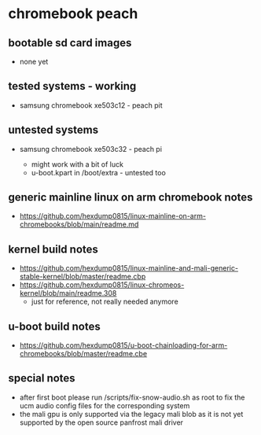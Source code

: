 # chromebook peach

## bootable sd card images

- none yet

## tested systems - working

- samsung chromebook xe503c12 - peach pit

## untested systems

- samsung chromebook xe503c32 - peach pi

  - might work with a bit of luck
  - u-boot.kpart in /boot/extra - untested too

## generic mainline linux on arm chromebook notes

- https://github.com/hexdump0815/linux-mainline-on-arm-chromebooks/blob/main/readme.md

## kernel build notes

- https://github.com/hexdump0815/linux-mainline-and-mali-generic-stable-kernel/blob/master/readme.cbp
- https://github.com/hexdump0815/linux-chromeos-kernel/blob/main/readme.308
  - just for reference, not really needed anymore

## u-boot build notes

- https://github.com/hexdump0815/u-boot-chainloading-for-arm-chromebooks/blob/master/readme.cbe

## special notes

- after first boot please run /scripts/fix-snow-audio.sh as root to fix the ucm audio config files for the corresponding system
- the mali gpu is only supported via the legacy mali blob as it is not yet supported by the open source panfrost mali driver
